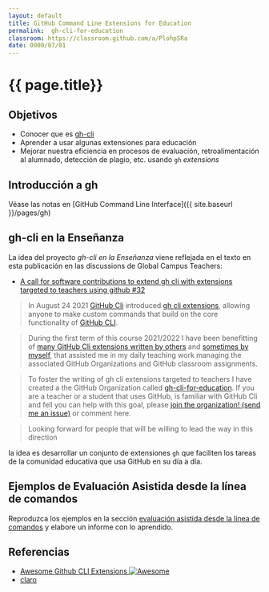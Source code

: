 ```yaml
---
layout: default
title: GitHub Command Line Extensions for Education
permalink:  gh-cli-for-education
classroom: https://classroom.github.com/a/Plohp5Ra
date: 0000/07/01
---
```


# {{ page.title}}

## Objetivos

* Conocer que es [gh-cli]()
* Aprender a usar algunas extensiones para educación
* Mejorar nuestra eficiencia en procesos de evaluación, retroalimentación al alumnado, detección de plagio, etc. usando `gh` *extensions* 

## Introducción a gh

Véase las notas en [GitHub Command Line Interface]({{ site.baseurl }}/pages/gh)

## gh-cli en la Enseñanza

La idea del proyecto *gh-cli en la Enseñanza* viene reflejada en el texto en esta publicación en las discussions de Global Campus Teachers:

* [A call for software contributions to extend gh cli with extensions targeted to teachers using github #32](https://github.com/community/Global-Campus-Teachers/discussions/32)

> In August 24 2021 [GitHub Cli](https://github.blog/2021-08-24-github-cli-2-0-includes-extensions/) introduced [gh cli extensions](https://cli.github.com/manual/gh_extension), allowing anyone to make custom commands that build on the core functionality of [GitHub CLI](https://docs.github.com/en/github-cli).

> During the first term of this course 2021/2022 I have been benefitting of [many GitHub Cli extensions written by others](https://github.com/search?q=topic%3Agh-extension&type=Repositories&ref=advsearch&l=&l=) and [sometimes by myself](https://github.com/search?q=topic%3Agh-extension++user%3Acrguezl+user%3Agh-cli-for-education+language%3AJavaScript&type=Repositories&ref=advsearch&l=JavaScript&l=), that assisted me in my daily teaching work managing the associated GitHub Organizations and GitHub classroom assignments.
 
> To foster the writing of gh cli extensions targeted to  teachers I have created a the GitHub Organization called [gh-cli-for-education](https://github.com/gh-cli-for-education). If you are a teacher or a student that uses GitHub, is familiar with GitHub Cli and fell you can help with this goal, please [join the organization! (send me an issue)](https://github.com/gh-cli-for-education/github-cli-discussions/issues/new)  or comment here. 

> Looking forward for people that will be willing to lead the way in this direction

la idea es desarrollar un conjunto de extensiones `gh` que faciliten los tareas de la comunidad educativa que usa GitHub en su día a día.

## Ejemplos de Evaluación Asistida desde la línea de comandos

Reproduzca los ejemplos en la sección [evaluación asistida desde la línea de comandos]({{site.baseurl}}/pages/evaluacion-asistida) y elabore un informe con lo aprendido.

## Referencias

* [Awesome Github CLI Extensions ![Awesome](https://awesome.re/badge.svg)](https://github.com/kodepandai/awesome-gh-cli-extensions)
* [claro](https://github.com/emersonmello/claro)